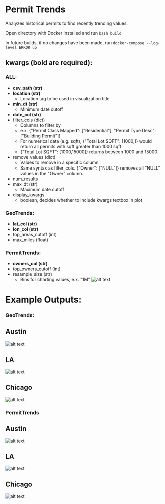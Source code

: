 # Permit Trends

Analyzes historical permits to find recently trending values.

Open directory with Docker installed and run `bash build`

In future builds, if no changes have been made, run `docker-compose --log-level ERROR up`


## kwargs (bold are required):

### ALL:
- **csv_path (str)**
- **location (str)**
  - Location tag to be used in visualization title
- **min_dt (str)**
  - Minimum date cutoff
- **date_col (str)**
- filter_cols (dict)
  - Columns to filter by
  - e.x. {"Permit Class Mapped": ["Residential"], "Permit Type Desc": ["Building Permit"]}
  - For numerical data (e.g. sqft), {"Total Lot SQFT": [1000,]} would return all permits with sqft greater than 1000 sqft
  - {"Total Lot SQFT": [1000,15000]} returns between 1000 and 15000
- remove_values (dict)
  - Values to remove in a specific column
  - Same syntax as filter_cols. {"Owner": ["NULL"]} removes all "NULL" values in the "Owner" column.
- num_results
- max_dt (str)
  - Maximum date cutoff
- display_kwargs
  - boolean, decides whether to include kwargs textbox in plot

### GeoTrends:
- **lat_col (str)**
- **lon_col (str)**
- top_areas_cutoff (int)
- max_miles (float)

### PermitTrends:
- **owners_col (str)**
- top_owners_cutoff (int)
- resample_size (str)
  - Bins for charting values, e.x. "1M"
![alt text](https://github.com/parkervg/PermitTrends/tree/master/data/resample_params.png)


# Example Outputs:

### GeoTrends:
## Austin
![alt text](https://github.com/parkervg/PermitTrends/tree/master/outputs/AustinGeoTrends.png)
## LA
![alt text](https://github.com/parkervg/PermitTrends/tree/master/outputs/LAGeoTrends.png)
## Chicago
![alt text](https://github.com/parkervg/PermitTrends/tree/master/outputs/ChicagoGeoTrends.png)

### PermitTrends
## Austin
![alt text](https://github.com/parkervg/PermitTrends/tree/master/outputs/AustinPermitTrends.png)
## LA
![alt text](https://github.com/parkervg/PermitTrends/tree/master/outputs/LAPermitTrends.png)
## Chicago
![alt text](https://github.com/parkervg/PermitTrends/tree/master/outputs/ChicagoPermitTrends.png)
